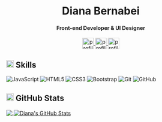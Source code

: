 <h1 align="center">Diana Bernabei </h1>
<h4 align="center">Front-end Developer & UI Designer</h4>

<p align="center">
  <a href="https://www.linkedin.com/in/dianabernabei" target="blank">
  	<img align="center" src="https://www.dianabernabei.com/img/social-media-icons/038-linkedin.png" alt="profilo linkedin" height="30" width="30" />
  </a>
  <a href="https://twitter.com/dianabernabei" target="blank">
  	<img align="center" src="https://www.dianabernabei.com/img/social-media-icons/050-twitter.png" alt="profilo twitter" height="30" width="30" />
  </a>
  <a href="https://www.instagram.com/_dianacodes/" target="blank">
  	<img align="center" src="https://www.dianabernabei.com/img/social-media-icons/034-instagram.png" alt="profilo instagram" height="30" width="30" />
  </a>
</p>

<h2><img src="https://www.dianabernabei.com/img/web-design-icons/tools.png" alt="skills" height="20" width="20" /> Skills</h2>

![JavaScript](https://img.shields.io/badge/-JavaScript-black?style=flat-square&logo=javascript)
![HTML5](https://img.shields.io/badge/-HTML5-E34F26?style=flat-square&logo=html5&logoColor=white)
![CSS3](https://img.shields.io/badge/-CSS3-1572B6?style=flat-square&logo=css3)
![Bootstrap](https://img.shields.io/badge/-Bootstrap-563D7C?style=flat-square&logo=bootstrap)
![Git](https://img.shields.io/badge/-Git-black?style=flat-square&logo=git)
![GitHub](https://img.shields.io/badge/-GitHub-181717?style=flat-square&logo=github)

<h2> <img src="https://www.dianabernabei.com/img/web-design-icons/analysis.png" alt="analysis" height="20" width="20" /> GitHub Stats</h2>

<a href="https://github.com/dianaberna/dianaberna" align="center">
  <img align="center" src="https://github-readme-stats.vercel.app/api/top-langs/?username=dianaberna&layout=compact&theme=highcontrast" />
</a>
<a href="https://github.com/dianaberna/dianaberna" align="center">
  <img align="center" src="https://github-readme-stats.vercel.app/api?username=dianaberna&theme=highcontrast&show_icons=true" alt="Diana's GitHub Stats" />
</a>
